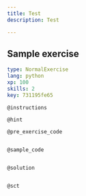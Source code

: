 ```yaml
---
title: Test
description: Test

---
```

## Sample exercise

```yaml
type: NormalExercise
lang: python
xp: 100
skills: 2
key: 731195fe65
```


`@instructions`

`@hint`

`@pre_exercise_code`
```{python}

```

`@sample_code`
```{python}

```

`@solution`
```{python}

```

`@sct`
```{python}

```

